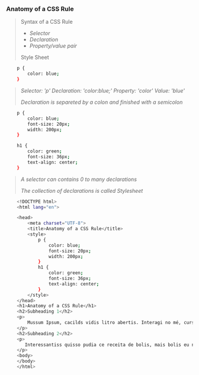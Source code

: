 ### Anatomy of a CSS Rule

> Syntax of a CSS Rule
> - *Selector*
> - *Declaration*
> - *Property/value pair*
> 
> Style Sheet

```sh
    p {
        color: blue;
    }
```
> *Selector:  'p'
> Declaration: 'color:blue;'
> Property: 'color'
> Value: 'blue'*
>
> *Declaration is separeted by a colon and finished with a semicolon*

```sh
    p {
        color: blue;
        font-size: 20px;
        width: 200px;
    }

    h1 {
        color: green;
        font-size: 36px;
        text-align: center;
    }
```
> *A selector can contains 0 to many declarations*
>
> *The collection of declarations is called Stylesheet*

```sh
    <!DOCTYPE html>
    <html lang="en">

    <head>
        <meta charset="UTF-8">
        <title>Anatomy of a CSS Rule</title>
        <style>
            p {
                color: blue;
                font-size: 20px;
                width: 200px;
            }
            h1 {
                color: green;
                font-size: 36px;
                text-align: center;
            }
        </style>
    </head>
    <h1>Anatomy of a CSS Rule</h1>
    <h2>Subheading 1</h2>
    <p>
        Mussum Ipsum, cacilds vidis litro abertis. Interagi no mé, cursus quis, vehicula ac nisi. Viva Forevis aptent taciti sociosqu ad litora torquent. Praesent vel viverra nisi. Mauris aliquet nunc non turpis scelerisque, eget. Detraxit consequat et quo num tendi nada. 
    </p>
    <h2>Subheading 2</h2>
    <p>
       Interessantiss quisso pudia ce receita de bolis, mais bolis eu num gostis. Paisis, filhis, espiritis santis. Manduma pindureta quium dia nois paga. Quem num gosta di mim que vai caçá sua turmis!  
    </p>
    <body>
    </body>
    </html>
```

